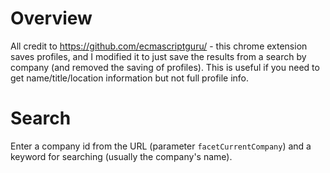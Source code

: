 # Overview

All credit to https://github.com/ecmascriptguru/ - this chrome extension saves profiles, and I modified it to just save the results from a search by company (and removed the saving of profiles). This is useful if you need to get name/title/location information but not full profile info.

# Search

Enter a company id from the URL (parameter `facetCurrentCompany`) and a keyword for searching (usually the company's name).